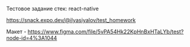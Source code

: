 Тестовое задание стек:
react-native

https://snack.expo.dev/@ilyasiyalov/test_homework

Макет - https://www.figma.com/file/5vPA54Hk22KpHnBxHTaLYb/test?node-id=4%3A1044
